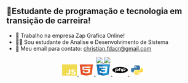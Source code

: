 ## 👋Estudante de programação e tecnologia em transição de carreira!
- 💼 Trabalho na empresa Zap Grafica Online!
- 👨‍💻 Sou estudante de Analise e Desenvolvimento de Sistema
- 📧 Meu email para contato: christian.fdacr@gmail.com

<div align="center">
  <a href="https://github.com/chriissf">
  <img height="180em" src="https://github-readme-stats.vercel.app/api?username=chriissf&show_icons=true&theme=dark&include_all_commits=true&count_private=true"/>
  <img height="180em" src="https://github-readme-stats.vercel.app/api/top-langs/?username=chriissf&layout=compact&langs_count=7&theme=dark"/>
</div>

<div align="center">
  <img alt="chris-Js" height="30" width="40" src="https://raw.githubusercontent.com/devicons/devicon/master/icons/javascript/javascript-plain.svg">
  <img alt="chris-HTML" height="30" width="40" src="https://raw.githubusercontent.com/devicons/devicon/master/icons/html5/html5-original.svg">
  <img alt="chris-CSS" height="30" width="40" src="https://raw.githubusercontent.com/devicons/devicon/master/icons/css3/css3-original.svg">
  <img alt="chris-PHP" height="30" width="40" src="https://raw.githubusercontent.com/devicons/devicon/master/icons/php/php-plain.svg">
  <img alt="chris-Python" height="30" width="40" src="https://raw.githubusercontent.com/devicons/devicon/master/icons/python/python-original.svg">
</div>
